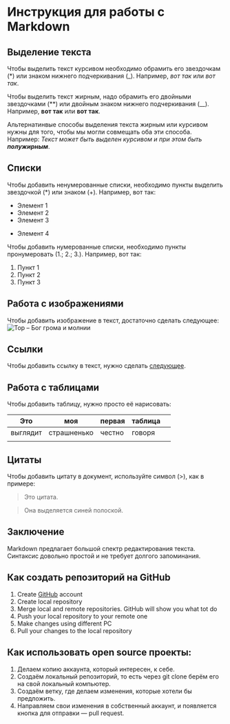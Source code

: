 # Инструкция для работы с Markdown

## Выделение текста

Чтобы выделить текст курсивом необходимо обрамить его звездочкам (*) или знаком нижнего подчеркивания (_). Например, *вот так* или _вот так_.

Чтобы выделить текст жирным, надо обрамить его двойными звездочками (**) или двойным знаком нижнего подчеркивания (__). Например, **вот так** или __вот так__.

Альтернатинвые способы выделения текста жирным или курсивом нужны для того, чтобы мы могли совмещать оба эти способа. Например: _Текст может быть выделен курсивом и при этом быть **полужирным**_.

## Списки

Чтобы добавить ненумерованные списки, необходимо пункты выделить звездочкой (*) или знаком (+).
Например, вот так:
* Элемент 1
* Элемент 2
* Элемент 3
+ Элемент 4

Чтобы добавить нумерованные списки, необходимо пункты пронумеровать (1.; 2.; 3.).
Например, вот так:
1. Пункт 1
2. Пункт 2
3. Пункт 3

## Работа с изображениями 

Чтобы добавить изображение в текст, достаточно сделать следующее:
![Тор – Бог грома и молнии](Thor.JPG)

## Ссылки

Чтобы добавить ссылку в текст, нужно сделать 
[следующее](https://learn.microsoft.com/ru-ru/contribute/how-to-write-links).

## Работа с таблицами
Чтобы добавить таблицу, нужно просто её нарисовать:

| Это  |моя |первая   |таблица   |   |
|---|---|---|---|---|
| выглядит  |страшненько   |честно   |говоря   |   |
|   |   |   |   |   |


## Цитаты

Чтобы добавить цитату в документ, используйте символ (>), как в примере:
> Это цитата.

> Она выделяется синей полоской.

## Заключение

Markdown предлагает большой спектр редактирования текста. Синтаксис довольно простой и не требует долгого запоминания.

## Как создать репозиторий на GitHub
1. Create [GitHub](https://github.com/) account
2. Create local repository
3. Merge local and remote repositories. GitHub will show you what tot do
4. Push your local repository to your remote one
5. Make changes using different PC
6. Pull your changes to the local repository

## Как использовать open source проекты:
1. Делаем копию аккаунта, который интересен, к себе.
2. Создаём локальный репозиторий, то есть через git clone берём его на свой локальный
компьютер.
3. Создаём ветку, где делаем изменения, которые хотели бы предложить.
4. Направляем свои изменения в собственный аккаунт, и появляется кнопка для
отправки — pull request.